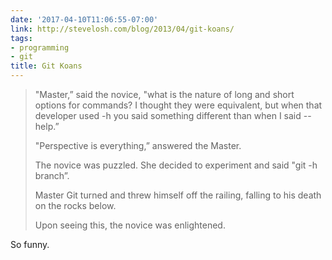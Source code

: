 ```yaml
---
date: '2017-04-10T11:06:55-07:00'
link: http://stevelosh.com/blog/2013/04/git-koans/
tags:
- programming
- git
title: Git Koans
---
```


>"Master,” said the novice, "what is the nature of long and short options for commands? I thought they were equivalent, but when that developer used -h you said something different than when I said --help.”
>
>"Perspective is everything,” answered the Master.
>
>The novice was puzzled. She decided to experiment and said "git -h branch”.
>
>Master Git turned and threw himself off the railing, falling to his death on the rocks below.
>
>Upon seeing this, the novice was enlightened.

So funny.
